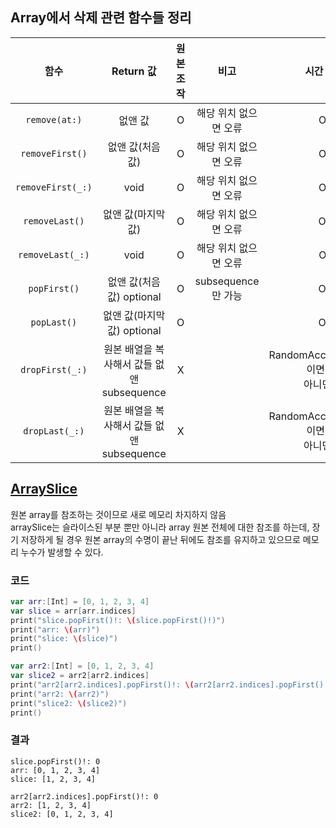 
## Array에서 삭제 관련 함수들 정리

| 함수	 | Return 값	 | 원본 조작	 | 비고	 | 시간 복잡도	 |
| :--: | :--: | :--: | :--: | :--: |
| `remove(at:)`	 | 없앤 값	 | O	 | 해당 위치 없으면 오류	 | O(n)	 |
| `removeFirst()`	 | 없앤 값(처음 값)	 | O	 | 해당 위치 없으면 오류	 | O(n)	 |
| `removeFirst(_:)`	 | void	 | O	 | 해당 위치 없으면 오류	 | O(n)	 |
| `removeLast()`	 | 없앤 값(마지막 값)	 | O	 | 해당 위치 없으면 오류	 | O(1)	 |
| `removeLast(_:)`	 | void	 | O	 | 해당 위치 없으면 오류	 | O(k)	 |
| `popFirst()`	 | 없앤 값(처음 값) optional	 | O	 | subsequence만 가능	 | O(1)	 |
| `popLast()`	 |  없앤 값(마지막 값) optional	 | O	 | 	 | O(1)	 |
| `dropFirst(_:)`	 | 원본 배열을 복사해서 값들 없앤 subsequence	 | X	 | 	 | RandomAccessCollection이면 O(1),<br>아니면 O(k)	 |
| `dropLast(_:)`	 | 원본 배열을 복사해서 값들 없앤 subsequence	 | X	 | 	 | RandomAccessCollection이면 O(1),<br>아니면 O(k)	 |


## [ArraySlice](https://developer.apple.com/documentation/swift/arrayslice)  
원본 array를 참조하는 것이므로 새로 메모리 차지하지 않음  
arraySlice는 슬라이스된 부분 뿐만 아니라 array 원본 전체에 대한 참조를 하는데, 장기 저장하게 될 경우 원본 array의 수명이 끝난 뒤에도 참조를 유지하고 있으므로 메모리 누수가 발생할 수 있다.

### 코드
```swift
var arr:[Int] = [0, 1, 2, 3, 4]
var slice = arr[arr.indices]
print("slice.popFirst()!: \(slice.popFirst()!)")
print("arr: \(arr)")
print("slice: \(slice)")
print()

var arr2:[Int] = [0, 1, 2, 3, 4]
var slice2 = arr2[arr2.indices]
print("arr2[arr2.indices].popFirst()!: \(arr2[arr2.indices].popFirst()!)")
print("arr2: \(arr2)")
print("slice2: \(slice2)")
print()
```

### 결과
```
slice.popFirst()!: 0
arr: [0, 1, 2, 3, 4]
slice: [1, 2, 3, 4]

arr2[arr2.indices].popFirst()!: 0
arr2: [1, 2, 3, 4]
slice2: [0, 1, 2, 3, 4]
```

